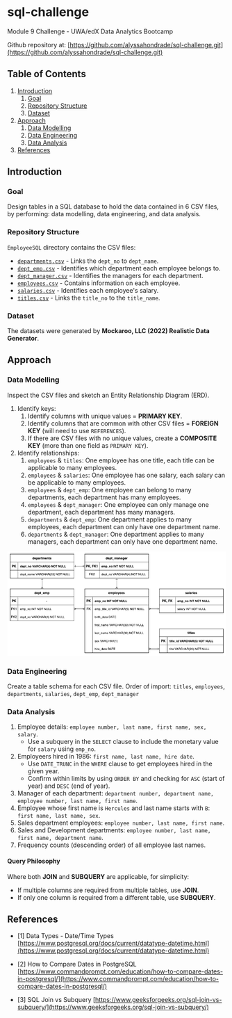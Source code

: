 # sql-challenge
Module 9 Challenge - UWA/edX Data Analytics Bootcamp

Github repository at: [https://github.com/alyssahondrade/sql-challenge.git](https://github.com/alyssahondrade/sql-challenge.git)

## Table of Contents
1. [Introduction](https://github.com/alyssahondrade/sql-challenge/tree/main#introduction)
    1. [Goal](https://github.com/alyssahondrade/sql-challenge/tree/main#goal)
    2. [Repository Structure](https://github.com/alyssahondrade/sql-challenge/tree/main#repository-structure)
    3. [Dataset](https://github.com/alyssahondrade/sql-challenge/tree/main#dataset)
2. [Approach](https://github.com/alyssahondrade/sql-challenge/tree/main#approach)
    1. [Data Modelling](https://github.com/alyssahondrade/sql-challenge/tree/main#data-modelling)
    2. [Data Engineering](https://github.com/alyssahondrade/sql-challenge/tree/main#data-engineering)
    3. [Data Analysis](https://github.com/alyssahondrade/sql-challenge/tree/main#data-analysis)
3. [References](https://github.com/alyssahondrade/sql-challenge/tree/main#references)

## Introduction
### Goal
Design tables in a SQL database to hold the data contained in 6 CSV files, by performing: data modelling, data engineering, and data analysis.

### Repository Structure
`EmployeeSQL` directory contains the CSV files:
- [`departments.csv`](https://github.com/alyssahondrade/sql-challenge/blob/main/EmployeeSQL/departments.csv) - Links the `dept_no` to `dept_name`.
- [`dept_emp.csv`](https://github.com/alyssahondrade/sql-challenge/blob/main/EmployeeSQL/dept_emp.csv) - Identifies which department each employee belongs to.
- [`dept_manager.csv`](https://github.com/alyssahondrade/sql-challenge/blob/main/EmployeeSQL/dept_manager.csv) - Identifies the managers for each department.
- [`employees.csv`](https://github.com/alyssahondrade/sql-challenge/blob/main/EmployeeSQL/employees.csv) - Contains information on each employee.
- [`salaries.csv`](https://github.com/alyssahondrade/sql-challenge/blob/main/EmployeeSQL/salaries.csv) - Identifies each employee's salary.
- [`titles.csv`](https://github.com/alyssahondrade/sql-challenge/blob/main/EmployeeSQL/titles.csv) - Links the `title_no` to the `title_name`.

### Dataset
The datasets were generated by **Mockaroo, LLC (2022) Realistic Data Generator**.

## Approach
### Data Modelling
Inspect the CSV files and sketch an Entity Relationship Diagram (ERD).
1. Identify keys:
    1. Identify columns with unique values = __PRIMARY KEY__.
    2. Identify columns that are common with other CSV files = __FOREIGN KEY__ (will need to use `REFERENCES`).
    3. If there are CSV files with no unique values, create a __COMPOSITE KEY__ (more than one field as `PRIMARY KEY`).
2. Identify relationships:
    1. `employees` & `titles`: One employee has one title, each title can be applicable to many employees.
    2. `employees` & `salaries`: One employee has one salary, each salary can be applicable to many employees.
    3. `employees` & `dept_emp`: One employee can belong to many departments, each department has many employees.
    4. `employees` & `dept_manager`: One employee can only manage one department, each department has many managers.
    5. `departments` & `dept_emp`: One department applies to many employees, each department can only have one department name.
    6. `departments` & `dept_manager`: One department applies to many managers, each department can only have one department name.

![ERD](https://github.com/alyssahondrade/sql-challenge/blob/main/ERD.png)

### Data Engineering
Create a table schema for each CSV file. Order of import:
    `titles`, `employees`, `departments`, `salaries`, `dept_emp`, `dept_manager`

### Data Analysis
1. Employee details: `employee number, last name, first name, sex, salary`.
    - Use a subquery in the `SELECT` clause to include the monetary value for `salary` using `emp_no`.
2. Employeers hired in 1986: `first name, last name, hire date`.
    - Use `DATE_TRUNC` in the `WHERE` clause to get employees hired in the given year.
    - Confirm within limits by using `ORDER BY` and checking for `ASC` (start of year) and `DESC` (end of year).
3. Manager of each department: `department number, department name, employee number, last name, first name`.
4. Employee whose first name is `Hercules` and last name starts with `B`: `first name, last name, sex`.
5. Sales department employees: `employee number, last name, first name`.
6. Sales and Development departments: `employee number, last name, first name, department name`.
7. Frequency counts (descending order) of all employee last names.

#### Query Philosophy
Where both __JOIN__ and __SUBQUERY__ are applicable, for simplicity:
- If multiple columns are required from multiple tables, use __JOIN__.
- If only one column is required from a different table, use __SUBQUERY__.

## References
- [1] Data Types - Date/Time Types [https://www.postgresql.org/docs/current/datatype-datetime.html](https://www.postgresql.org/docs/current/datatype-datetime.html)

- [2] How to Compare Dates in PostgreSQL [https://www.commandprompt.com/education/how-to-compare-dates-in-postgresql/](https://www.commandprompt.com/education/how-to-compare-dates-in-postgresql/)

- [3] SQL Join vs Subquery [https://www.geeksforgeeks.org/sql-join-vs-subquery/](https://www.geeksforgeeks.org/sql-join-vs-subquery/)
